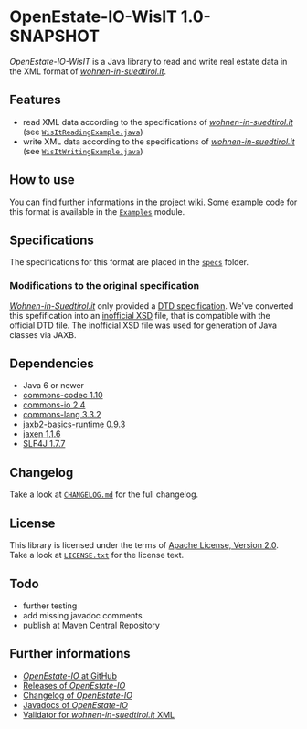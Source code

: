 OpenEstate-IO-WisIT 1.0-SNAPSHOT
================================

*OpenEstate-IO-WisIT* is a Java library to read and write real estate data in
the XML format of [*wohnen-in-suedtirol.it*](http://wohnen-in-suedtirol.it).


Features
--------

-   read XML data according to the specifications of
    [*wohnen-in-suedtirol.it*](http://wohnen-in-suedtirol.it)
    (see [`WisItReadingExample.java`](https://github.com/OpenEstate/OpenEstate-IO/blob/develop/Examples/src/main/java/org/openestate/io/examples/WisItReadingExample.java))
-   write XML data according to the specifications of
    [*wohnen-in-suedtirol.it*](http://wohnen-in-suedtirol.it)
    (see [`WisItWritingExample.java`](https://github.com/OpenEstate/OpenEstate-IO/blob/develop/Examples/src/main/java/org/openestate/io/examples/WisItWritingExample.java))


How to use
----------

You can find further informations in the
[project wiki](https://github.com/OpenEstate/OpenEstate-IO/wiki). Some example
code for this format is available in the
[`Examples`](https://github.com/OpenEstate/OpenEstate-IO/tree/develop/Examples)
module.


Specifications
--------------

The specifications for this format are placed in the [`specs`](specs) folder.


### Modifications to the original specification

[*Wohnen-in-Suedtirol.it*](http://wohnen-in-suedtirol.it) only provided a
[DTD specification](specs/wis.dtd). We've converted this spefification into an
[inofficial XSD](specs/inofficial.xsd) file, that is compatible with the
official DTD file. The inofficial XSD file was used for generation of Java
classes via JAXB.


Dependencies
------------

-   Java 6 or newer
-   [commons-codec 1.10](http://commons.apache.org/proper/commons-codec/)
-   [commons-io 2.4](http://commons.apache.org/proper/commons-io/)
-   [commons-lang 3.3.2](http://commons.apache.org/proper/commons-lang/)
-   [jaxb2-basics-runtime 0.9.3](https://github.com/highsource/jaxb2-basics)
-   [jaxen 1.1.6](http://jaxen.codehaus.org/)
-   [SLF4J 1.7.7](http://www.slf4j.org/)


Changelog
---------

Take a look at
[`CHANGELOG.md`](https://github.com/OpenEstate/OpenEstate-IO/blob/develop/CHANGELOG.md)
for the full changelog.


License
-------

This library is licensed under the terms of
[Apache License, Version 2.0](http://www.apache.org/licenses/LICENSE-2.0.html).
Take a look at
[`LICENSE.txt`](https://github.com/OpenEstate/OpenEstate-IO/blob/develop/LICENSE.txt)
for the license text.


Todo
----

-   further testing
-   add missing javadoc comments
-   publish at Maven Central Repository


Further informations
--------------------

-   [*OpenEstate-IO* at GitHub](https://github.com/OpenEstate/OpenEstate-IO)
-   [Releases of *OpenEstate-IO*](https://github.com/OpenEstate/OpenEstate-IO/releases)
-   [Changelog of *OpenEstate-IO*](https://github.com/OpenEstate/OpenEstate-IO/blob/develop/CHANGELOG.md)
-   [Javadocs of *OpenEstate-IO*](http://manual.openestate.org/OpenEstate-IO/)
-   [Validator for *wohnen-in-suedtirol.it* XML](http://validator.openestate.org/)
